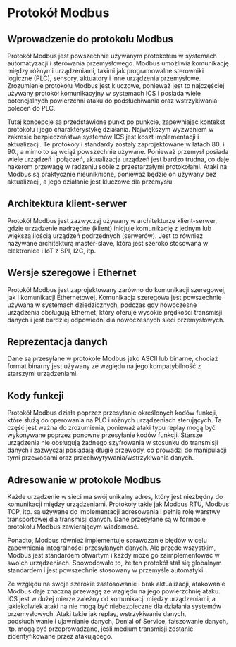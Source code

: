 # Protokół Modbus

## Wprowadzenie do protokołu Modbus

Protokół Modbus jest powszechnie używanym protokołem w systemach automatyzacji i sterowania przemysłowego. Modbus umożliwia komunikację między różnymi urządzeniami, takimi jak programowalne sterowniki logiczne (PLC), sensory, aktuatory i inne urządzenia przemysłowe. Zrozumienie protokołu Modbus jest kluczowe, ponieważ jest to najczęściej używany protokół komunikacyjny w systemach ICS i posiada wiele potencjalnych powierzchni ataku do podsłuchiwania oraz wstrzykiwania poleceń do PLC.

Tutaj koncepcje są przedstawione punkt po punkcie, zapewniając kontekst protokołu i jego charakterystykę działania. Największym wyzwaniem w zakresie bezpieczeństwa systemów ICS jest koszt implementacji i aktualizacji. Te protokoły i standardy zostały zaprojektowane w latach 80. i 90., a mimo to są wciąż powszechnie używane. Ponieważ przemysł posiada wiele urządzeń i połączeń, aktualizacja urządzeń jest bardzo trudna, co daje hakerom przewagę w radzeniu sobie z przestarzałymi protokołami. Ataki na Modbus są praktycznie nieuniknione, ponieważ będzie on używany bez aktualizacji, a jego działanie jest kluczowe dla przemysłu.

## Architektura klient-serwer

Protokół Modbus jest zazwyczaj używany w architekturze klient-serwer, gdzie urządzenie nadrzędne (klient) inicjuje komunikację z jednym lub większą ilością urządzeń podrzędnych (serwerów). Jest to również nazywane architekturą master-slave, która jest szeroko stosowana w elektronice i IoT z SPI, I2C, itp.

## Wersje szeregowe i Ethernet

Protokół Modbus jest zaprojektowany zarówno do komunikacji szeregowej, jak i komunikacji Ethernetowej. Komunikacja szeregowa jest powszechnie używana w systemach dziedzicznych, podczas gdy nowoczesne urządzenia obsługują Ethernet, który oferuje wysokie prędkości transmisji danych i jest bardziej odpowiedni dla nowoczesnych sieci przemysłowych.

## Reprezentacja danych

Dane są przesyłane w protokole Modbus jako ASCII lub binarne, chociaż format binarny jest używany ze względu na jego kompatybilność z starszymi urządzeniami.

## Kody funkcji

Protokół Modbus działa poprzez przesyłanie określonych kodów funkcji, które służą do operowania na PLC i różnych urządzeniach sterujących. Ta część jest ważna do zrozumienia, ponieważ ataki typu replay mogą być wykonywane poprzez ponowne przesyłanie kodów funkcji. Starsze urządzenia nie obsługują żadnego szyfrowania w stosunku do transmisji danych i zazwyczaj posiadają długie przewody, co prowadzi do manipulacji tymi przewodami oraz przechwytywania/wstrzykiwania danych.

## Adresowanie w protokole Modbus

Każde urządzenie w sieci ma swój unikalny adres, który jest niezbędny do komunikacji między urządzeniami. Protokoły takie jak Modbus RTU, Modbus TCP, itp. są używane do implementacji adresowania i pełnią rolę warstwy transportowej dla transmisji danych. Dane przesyłane są w formacie protokołu Modbus zawierającym wiadomość.

Ponadto, Modbus również implementuje sprawdzanie błędów w celu zapewnienia integralności przesyłanych danych. Ale przede wszystkim, Modbus jest standardem otwartym i każdy może go zaimplementować w swoich urządzeniach. Spowodowało to, że ten protokół stał się globalnym standardem i jest powszechnie stosowany w przemyśle automatyki.

Ze względu na swoje szerokie zastosowanie i brak aktualizacji, atakowanie Modbus daje znaczną przewagę ze względu na jego powierzchnię ataku. ICS jest w dużej mierze zależny od komunikacji między urządzeniami, a jakiekolwiek ataki na nie mogą być niebezpieczne dla działania systemów przemysłowych. Ataki takie jak replay, wstrzykiwanie danych, podsłuchiwanie i ujawnianie danych, Denial of Service, fałszowanie danych, itp. mogą być przeprowadzane, jeśli medium transmisji zostanie zidentyfikowane przez atakującego.
